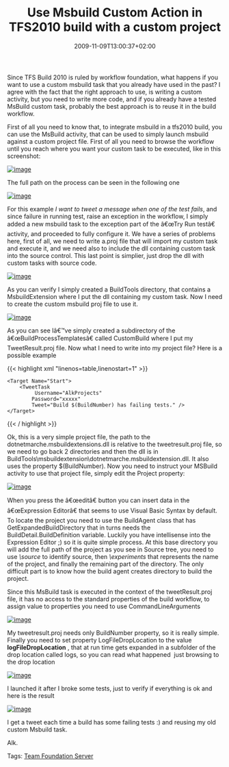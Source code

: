 ﻿---
title: "Use Msbuild Custom Action in TFS2010 build with a custom project"
description: ""
date: 2009-11-09T13:00:37+02:00
draft: false
tags: [Team Foundation Server]
categories: [Team Foundation Server]
---
Since TFS Build 2010 is ruled by workflow foundation, what happens if you want to use a custom msbuild task that you already have used in the past? I agree with the fact that the right approach to use, is writing a custom activity, but you need to write more code, and if you already have a tested MsBuild custom task, probably the best approach is to reuse it in the build workflow.

First of all you need to know that, to integrate msbuild in a tfs2010 build, you can use the MsBuild activity, that can be used to simply launch msbuild against a custom project file. First of all you need to browse the workflow until you reach where you want your custom task to be executed, like in this screenshot:

[![image](https://www.codewrecks.com/blog/wp-content/uploads/2009/11/image_thumb5.png "image")](https://www.codewrecks.com/blog/wp-content/uploads/2009/11/image5.png)

The full path on the process can be seen in the following one

[![image](https://www.codewrecks.com/blog/wp-content/uploads/2009/11/image_thumb6.png "image")](https://www.codewrecks.com/blog/wp-content/uploads/2009/11/image6.png)

For this example *I want to tweet a message when one of the test fails*, and since failure in running test, raise an exception in the workflow, I simply added a new msbuild task to the exception part of the â€œTry Run testâ€ activity, and proceeded to fully configure it. We have a series of problems here, first of all, we need to write a.proj file that will import my custom task and execute it, and we need also to include the dll containing custom task into the source control. This last point is simplier, just drop the dll with custom tasks with source code.

[![image](https://www.codewrecks.com/blog/wp-content/uploads/2009/11/image_thumb7.png "image")](https://www.codewrecks.com/blog/wp-content/uploads/2009/11/image7.png)

As you can verify I simply created a BuildTools directory, that contains a MsbuildExtension where I put the dll containing my custom task. Now I need to create the custom msbuild proj file to use it.

[![image](https://www.codewrecks.com/blog/wp-content/uploads/2009/11/image_thumb8.png "image")](https://www.codewrecks.com/blog/wp-content/uploads/2009/11/image8.png)

As you can see Iâ€™ve simply created a subdirectory of the â€œBuildProcessTemplatesâ€ called CustomBuild where I put my TweetResult.proj file. Now what I need to write into my project file? Here is a possible example

{{< highlight xml "linenos=table,linenostart=1" >}}
<Project
    ToolsVersion="3.5"
    xmlns="http://schemas.microsoft.com/developer/msbuild/2003">
    <UsingTask
                TaskName="DotNetMarche.MsBuildExtensions.Twitter.TweetTask"
                 AssemblyFile="..\..\BuildTools\MsBuildExtension\DotNetMarche.MsBuildExtensions.dll"/>

    <Target Name="Start">
        <TweetTask
             Username="AlkProjects"
            Password="xxxxx"
            Tweet="Build $(BuildNumber) has failing tests." />
    </Target>
</Project>{{< / highlight >}}

<!-- Code inserted with Steve Dunn's Windows Live Writer Code Formatter Plugin.  http://dunnhq.com -->

Ok, this is a very simple project file, the path to the dotnetmarche.msbuildextensions.dll is relative to the tweetresult.proj file, so we need to go back 2 directories and then the dll is in BuildTools\msbuildextension\dotnetmarche.msbuildextension.dll. It also uses the property $(BuildNumber). Now you need to instruct your MSBuild activity to use that project file, simply edit the Project property:

[![image](https://www.codewrecks.com/blog/wp-content/uploads/2009/11/image_thumb9.png "image")](https://www.codewrecks.com/blog/wp-content/uploads/2009/11/image9.png)

When you press the â€œeditâ€ button you can insert data in the â€œExpression Editorâ€ that seems to use Visual Basic Syntax by default. To locate the project you need to use the BuildAgent class that has GetExpandedBuildDirectory that in turns needs the BuildDetail.BuildDefinition variable. Luckily you have intellisense into the Expression Editor ;) so it is quite simple process. At this base directory you will add the full path of the project as you see in Source tree, you need to use *\source* to identify source, then *\experiments* that represents the name of the project, and finally the remaining part of the directory. The only difficult part is to know how the build agent creates directory to build the project.

Since this MsBuild task is executed in the context of the tweetResult.proj file, it has no access to the standard properties of the build workflow, to assign value to properties you need to use CommandLineArguments

[![image](https://www.codewrecks.com/blog/wp-content/uploads/2009/11/image_thumb10.png "image")](https://www.codewrecks.com/blog/wp-content/uploads/2009/11/image10.png)

My tweetresult.proj needs only BuildNumber property, so it is really simple. Finally you need to set property LogFileDropLocation to the value  **logFileDropLocation** , that at run time gets expanded in a subfolder of the drop location called logs, so you can read what happened  just browsing to the drop location

[![image](https://www.codewrecks.com/blog/wp-content/uploads/2009/11/image_thumb11.png "image")](https://www.codewrecks.com/blog/wp-content/uploads/2009/11/image11.png)

I launched it after I broke some tests, just to verify if everything is ok and here is the result

[![image](https://www.codewrecks.com/blog/wp-content/uploads/2009/11/image_thumb12.png "image")](https://www.codewrecks.com/blog/wp-content/uploads/2009/11/image12.png)

I get a tweet each time a build has some failing tests :) and reusing my old custom Msbuild task.

Alk.

Tags: [Team Foundation Server](http://technorati.com/tag/Team%20Foundation%20Server)

